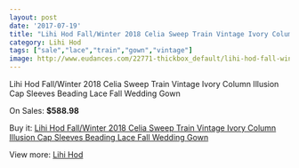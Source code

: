```yaml
---
layout: post
date: '2017-07-19'
title: "Lihi Hod Fall/Winter 2018 Celia Sweep Train Vintage Ivory Column Illusion Cap Sleeves Beading Lace Fall Wedding Gown"
category: Lihi Hod
tags: ["sale","lace","train","gown","vintage"]
image: http://www.eudances.com/22771-thickbox_default/lihi-hod-fall-winter-2018-celia-sweep-train-vintage-ivory-column-illusion-cap-sleeves-beading-lace-fall-wedding-gown.jpg
---
```

Lihi Hod Fall/Winter 2018 Celia Sweep Train Vintage Ivory Column Illusion Cap Sleeves Beading Lace Fall Wedding Gown

On Sales: **$588.98**
<a href="https://www.eudances.com/en/lihi-hod/7290-lihi-hod-fall-winter-2018-celia-sweep-train-vintage-ivory-column-illusion-cap-sleeves-beading-lace-fall-wedding-gown.html"><amp-img layout="responsive" width="600" height="600" src="//www.eudances.com/22771-thickbox_default/lihi-hod-fall-winter-2018-celia-sweep-train-vintage-ivory-column-illusion-cap-sleeves-beading-lace-fall-wedding-gown.jpg" alt="Lihi Hod Fall/Winter 2018 Celia Sweep Train Vintage Ivory Column Illusion Cap Sleeves Beading Lace Fall Wedding Gown 0" /></a>
<a href="https://www.eudances.com/en/lihi-hod/7290-lihi-hod-fall-winter-2018-celia-sweep-train-vintage-ivory-column-illusion-cap-sleeves-beading-lace-fall-wedding-gown.html"><amp-img layout="responsive" width="600" height="600" src="//www.eudances.com/22776-thickbox_default/lihi-hod-fall-winter-2018-celia-sweep-train-vintage-ivory-column-illusion-cap-sleeves-beading-lace-fall-wedding-gown.jpg" alt="Lihi Hod Fall/Winter 2018 Celia Sweep Train Vintage Ivory Column Illusion Cap Sleeves Beading Lace Fall Wedding Gown 1" /></a>
<a href="https://www.eudances.com/en/lihi-hod/7290-lihi-hod-fall-winter-2018-celia-sweep-train-vintage-ivory-column-illusion-cap-sleeves-beading-lace-fall-wedding-gown.html"><amp-img layout="responsive" width="600" height="600" src="//www.eudances.com/22775-thickbox_default/lihi-hod-fall-winter-2018-celia-sweep-train-vintage-ivory-column-illusion-cap-sleeves-beading-lace-fall-wedding-gown.jpg" alt="Lihi Hod Fall/Winter 2018 Celia Sweep Train Vintage Ivory Column Illusion Cap Sleeves Beading Lace Fall Wedding Gown 2" /></a>
<a href="https://www.eudances.com/en/lihi-hod/7290-lihi-hod-fall-winter-2018-celia-sweep-train-vintage-ivory-column-illusion-cap-sleeves-beading-lace-fall-wedding-gown.html"><amp-img layout="responsive" width="600" height="600" src="//www.eudances.com/22774-thickbox_default/lihi-hod-fall-winter-2018-celia-sweep-train-vintage-ivory-column-illusion-cap-sleeves-beading-lace-fall-wedding-gown.jpg" alt="Lihi Hod Fall/Winter 2018 Celia Sweep Train Vintage Ivory Column Illusion Cap Sleeves Beading Lace Fall Wedding Gown 3" /></a>
<a href="https://www.eudances.com/en/lihi-hod/7290-lihi-hod-fall-winter-2018-celia-sweep-train-vintage-ivory-column-illusion-cap-sleeves-beading-lace-fall-wedding-gown.html"><amp-img layout="responsive" width="600" height="600" src="//www.eudances.com/22773-thickbox_default/lihi-hod-fall-winter-2018-celia-sweep-train-vintage-ivory-column-illusion-cap-sleeves-beading-lace-fall-wedding-gown.jpg" alt="Lihi Hod Fall/Winter 2018 Celia Sweep Train Vintage Ivory Column Illusion Cap Sleeves Beading Lace Fall Wedding Gown 4" /></a>
<a href="https://www.eudances.com/en/lihi-hod/7290-lihi-hod-fall-winter-2018-celia-sweep-train-vintage-ivory-column-illusion-cap-sleeves-beading-lace-fall-wedding-gown.html"><amp-img layout="responsive" width="600" height="600" src="//www.eudances.com/22772-thickbox_default/lihi-hod-fall-winter-2018-celia-sweep-train-vintage-ivory-column-illusion-cap-sleeves-beading-lace-fall-wedding-gown.jpg" alt="Lihi Hod Fall/Winter 2018 Celia Sweep Train Vintage Ivory Column Illusion Cap Sleeves Beading Lace Fall Wedding Gown 5" /></a>

Buy it: [Lihi Hod Fall/Winter 2018 Celia Sweep Train Vintage Ivory Column Illusion Cap Sleeves Beading Lace Fall Wedding Gown](https://www.eudances.com/en/lihi-hod/7290-lihi-hod-fall-winter-2018-celia-sweep-train-vintage-ivory-column-illusion-cap-sleeves-beading-lace-fall-wedding-gown.html "Lihi Hod Fall/Winter 2018 Celia Sweep Train Vintage Ivory Column Illusion Cap Sleeves Beading Lace Fall Wedding Gown")

View more: [Lihi Hod](https://www.eudances.com/en/112-lihi-hod "Lihi Hod")